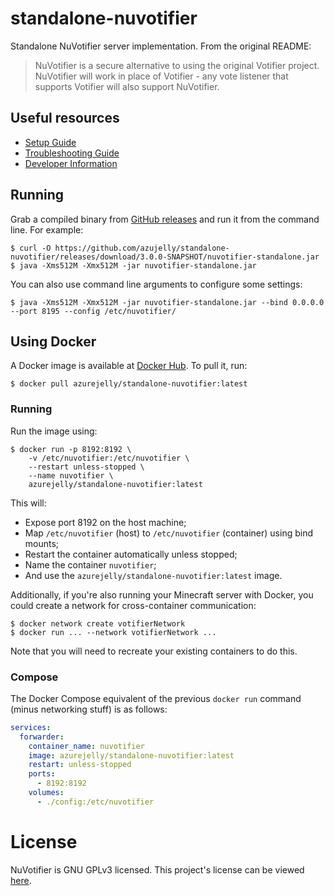 # standalone-nuvotifier
Standalone NuVotifier server implementation. From the original README:
> NuVotifier is a secure alternative to using the original Votifier project. 
> NuVotifier will work in place of Votifier - any vote listener that supports 
> Votifier will also support NuVotifier.

## Useful resources
- [Setup Guide](https://github.com/NuVotifier/NuVotifier/wiki/Setup-Guide)
- [Troubleshooting Guide](https://github.com/NuVotifier/NuVotifier/wiki/Troubleshooting-Guide)
- [Developer Information](https://github.com/NuVotifier/NuVotifier/wiki/Developer-Documentation)

## Running
Grab a compiled binary from [GitHub releases](https://github.com/azujelly/standalone-nuvotifier/releases) and run it from the command line. For example:
```shell
$ curl -O https://github.com/azujelly/standalone-nuvotifier/releases/download/3.0.0-SNAPSHOT/nuvotifier-standalone.jar
$ java -Xms512M -Xmx512M -jar nuvotifier-standalone.jar
```

You can also use command line arguments to configure some settings:
```shell
$ java -Xms512M -Xmx512M -jar nuvotifier-standalone.jar --bind 0.0.0.0 --port 8195 --config /etc/nuvotifier/
```

## Using Docker
A Docker image is available at [Docker Hub](https://hub.docker.com/r/azurejelly/standalone-nuvotifier). To pull it, run:
```shell
$ docker pull azurejelly/standalone-nuvotifier:latest
```

### Running
Run the image using:
```shell
$ docker run -p 8192:8192 \
    -v /etc/nuvotifier:/etc/nuvotifier \
    --restart unless-stopped \
    --name nuvotifier \
    azurejelly/standalone-nuvotifier:latest
```

This will:
- Expose port 8192 on the host machine;
- Map `/etc/nuvotifier` (host) to `/etc/nuvotifier` (container) using bind mounts;
- Restart the container automatically unless stopped;
- Name the container `nuvotifier`;
- And use the `azurejelly/standalone-nuvotifier:latest` image.

Additionally, if you're also running your Minecraft server with Docker, you could create a network for cross-container communication:
```shell
$ docker network create votifierNetwork
$ docker run ... --network votifierNetwork ...
```

Note that you will need to recreate your existing containers to do this.

### Compose
The Docker Compose equivalent of the previous `docker run` command (minus networking stuff) is as follows:
```yaml
services:
  forwarder:
    container_name: nuvotifier
    image: azurejelly/standalone-nuvotifier:latest
    restart: unless-stopped
    ports:
      - 8192:8192
    volumes:
      - ./config:/etc/nuvotifier
```

# License

NuVotifier is GNU GPLv3 licensed. This project's license can be viewed [here](LICENSE).
